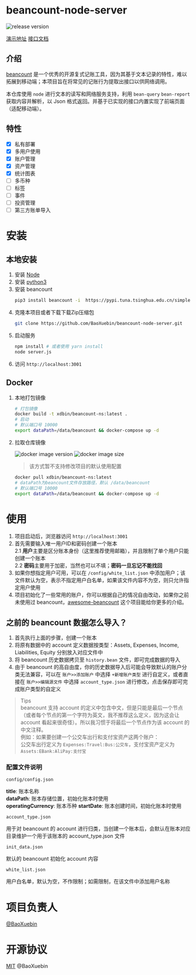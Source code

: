 # beancount-node-server

![release version](https://img.shields.io/github/v/release/BaoXuebin/beancount-node-server)

[演示地址](https://beancount.xdbin.com/)
[接口文档](https://github.com/BaoXuebin/beancount-node-server/blob/main/API.md)

## 介绍

[beancount](https://github.com/beancount/) 是一个优秀的开源复式记账工具，因为其基于文本记录的特性，难以拓展到移动端；本项目旨在将常见的记账行为提取出接口以供网络调用。

本仓库使用 `node` 进行文本的读写和网络服务支持，利用 `bean-query` `bean-report` 获取内容并解析，以 Json 格式返回。并基于已实现的接口内置实现了前端页面（适配移动端）。

## 特性

- [X] 私有部署
- [X] 多用户使用
- [X] 账户管理
- [X] 资产管理
- [X] 统计图表
- [ ] 多币种
- [ ] 标签
- [ ] 事件
- [ ] 投资管理
- [ ] 第三方账单导入

# 安装

## 本地安装

1. 安装 [Node](https://nodejs.org/en/download/)  
2. 安装 [python3](https://www.python.org/downloads/)  
3. 安装 beancount  
    ```bash
    pip3 install beancount -i  https://pypi.tuna.tsinghua.edu.cn/simple
    ```
4. 克隆本项目或者下载下载Zip压缩包  
   ```bash
   git clone https://github.com/BaoXuebin/beancount-node-server.git
   ```
5. 启动服务  
   ```bash
   npm install # 或者使用 yarn install
   node server.js
   ```
6. 访问 `http://localhost:3001`
## Docker

1. 本地打包镜像
   
   ```bash
   # 打包镜像
   docker build -t xdbin/beancount-ns:latest .
   # 启动
   # 默认端口号 10000
   export dataPath=/data/beancount && docker-compose up -d
   ```

2. 拉取仓库镜像  

    ![docker image version](https://img.shields.io/docker/v/xdbin/beancount-ns/1.0?label=docker%20image%20tag)
    ![docker image size](https://img.shields.io/docker/image-size/xdbin/beancount-ns/1.0?label=docker%20image%20size)

    > 该方式暂不支持修改项目的默认使用配置

    ```bash
    docker pull xdbin/beancount-ns:latest
    # dataPath为beancount文件存放路径，默认 /data/beancount
    # 默认端口号 10000
    export dataPath=/data/beancount && docker-compose up -d
    ```

# 使用

1. 项目启动后，浏览器访问 `http://localhost:3001`  
2. 首先需要输入唯一用户ID和密码创建一个账本  
2.1 **用户**主要是区分账本身份（这里推荐使用邮箱），并且限制了单个用户只能创建一个账本  
2.2 **密码**主要用于加密，当然也可以不填；**密码一旦忘记不能找回**  
1. 如果你想指定用户可用，可以在 `/config/white_list.json` 中添加用户；该文件默认为空，表示不指定用户白名单，如果该文件内容不为空，则只允许指定用户使用  
2. 项目初始化了一些常用的账户，你可以根据自己的情况自由改动，如果你之前未使用过 beancount，[awesome-beancount](https://github.com/siddhantgoel/awesome-beancount) 这个项目能给你更多的介绍。

## 之前的 beancount 数据怎么导入？

1. 首先执行上面的步骤，创建一个账本
2. 将原有数据中的 account 定义数据按类型：Assets, Expenses, Income, Liabilities, Equity 分别放入对应文件中
3. 将 beancount 历史数据拷贝至 `history.bean` 文件，即可完成数据的导入
4. 由于 beancount 的高自由度，你的历史数据导入后可能会导致默认的账户分类无法兼容，可以在 `账户>>添加账户` 中选择 `+新增账户类型` 进行自定义，或者直接在 `账户>>编辑源文件` 中选择 `account_type.json` 进行修改，点击保存即可完成账户类型的自定义

> Tips  
> beancount 支持 account 的定义中包含中文，但是只能是最后一个节点（或者每个节点的第一个字符为英文，我不推荐这么定义，因为这会让 account 看起来很奇怪）。所以我习惯于将最后一个节点作为该 account 的中文注释。  
> 例如：如果要创建一个公交车出行和支付宝资产这两个账户：  
> 公交车出行定义为 `Expenses:Travel:Bus:公交车`，支付宝资产定义为 `Assets:EBank:AliPay:支付宝`


### 配置文件说明

`config/config.json`  

**title**: 账本名称  
**dataPath**: 账本存储位置，初始化账本时使用  
**operatingCurrency**: 账本币种
**startDate**: 账本创建时间，初始化账本时使用

`account_type.json`

用于对 beancount 的 account 进行归类，当创建一个账本后，会默认在账本对应目录维护一个用于该账本的 account_type.json 文件

`init_data.json`

默认的 beancount 初始化 account 内容

`white_list.json` 

用户白名单，默认为空，不作限制；如需限制，在该文件中添加用户名称

# 项目负责人

[@BaoXuebin](https://github.com/BaoXuebin)
# 开源协议

[MIT](https://github.com/BaoXuebin/beancount-node-server/blob/main/LICENSE) @BaoXuebin